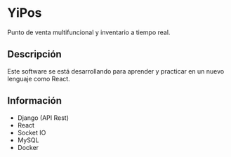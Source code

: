 # YiPos
Punto de venta multifuncional y inventario a tiempo real.

## Descripción
Este software se está desarrollando para aprender y practicar en un nuevo lenguaje como React.

## Información
- Django (API Rest)
- React
- Socket IO
- MySQL
- Docker